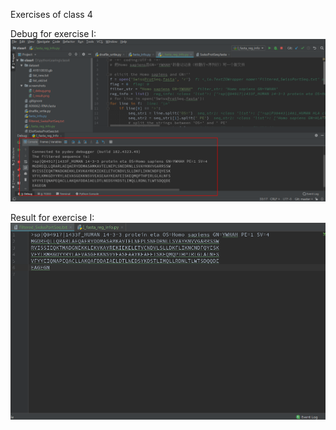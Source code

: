 Exercises of class 4

Debug for exercise I:
![image](https://github.com/fengyihuai/Learn_Python/raw/master/class4/screenshots/I_debug.png)

Result for exercise I:
![image](https://github.com/fengyihuai/Learn_Python/raw/master/class4/screenshots/I_result.png)
